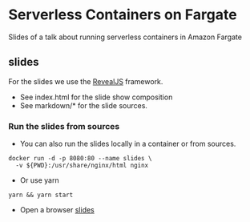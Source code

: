 # Serverless Containers on Fargate

Slides of a talk about running serverless containers in Amazon Fargate

## slides
For the slides we use the [RevealJS](https://github.com/hakimel/reveal.js/) framework.
- See index.html for the slide show composition
- See markdown/* for the slide sources.

### Run the slides from sources
- You can also run the slides locally in a container or from sources.
```
docker run -d -p 8080:80 --name slides \
  -v ${PWD}:/usr/share/nginx/html nginx
```
- Or use yarn
```
yarn && yarn start
```
- Open a browser [slides](http://localhost:8080/)
